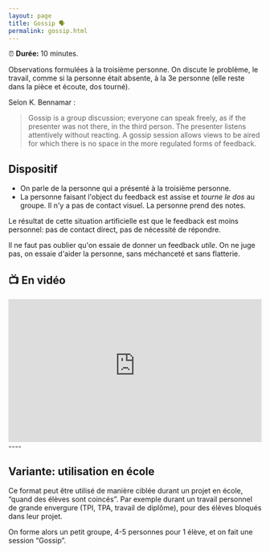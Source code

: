 ```yaml
---
layout: page
title: Gossip 🗣️
permalink: gossip.html
---
```


⏰ **Durée:** 10 minutes.

Observations formulées à la troisième personne. On discute le problème, le travail, comme si la personne était absente, à la 3e personne (elle reste dans la pièce et écoute, dos tourné).

Selon K. Bennamar :

> Gossip is a group discussion; everyone can speak freely, as if the presenter was not there, in the third person. The presenter listens attentively without reacting. A gossip session allows views to be aired for which there is no space in the more regulated forms of feedback.

## Dispositif

- On parle de la personne qui a présenté à la troisième personne.
- La personne faisant l'object du feedback est assise et *tourne le dos* au groupe. Il n'y a pas de contact visuel. La personne prend des notes.

Le résultat de cette situation artificielle est que le feedback est moins personnel: pas de contact direct, pas de nécessité de répondre.

Il ne faut pas oublier qu'on essaie de donner un feedback *utile*. On ne juge pas, on essaie d'aider la personne, sans méchanceté et sans flatterie.

## 📺 En vidéo

<iframe width="100%" style="aspect-ratio: 16 / 9;"  src="https://www.youtube-nocookie.com/embed/DkBMXdn3WE8" title="YouTube video player" frameborder="0" allow="accelerometer; autoplay; clipboard-write; encrypted-media; gyroscope; picture-in-picture" allowfullscreen></iframe>
----

## Variante: utilisation en école

Ce format peut être utilisé de manière ciblée durant un projet en école, “quand des élèves sont coincés”. Par exemple durant un travail personnel de grande envergure (TPI, TPA, travail de diplôme), pour des élèves bloqués dans leur projet. 

On forme alors un petit groupe, 4-5 personnes pour 1 élève, et on fait une session “Gossip”.